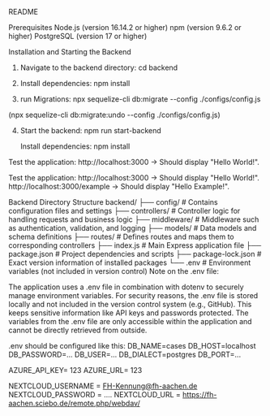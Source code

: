 README

Prerequisites
Node.js (version 16.14.2 or higher)
npm (version 9.6.2 or higher)
PostgreSQL (version 17 or higher)


Installation and Starting the Backend

1. Navigate to the backend directory:
cd backend

2. Install dependencies:
npm install

3. run Migrations:
npx sequelize-cli db:migrate --config ./configs/config.js

(npx sequelize-cli db:migrate:undo --config ./configs/config.js)

4. Start the backend:
npm run start-backend


    Install dependencies: npm install



Test the application:
http://localhost:3000 → Should display "Hello World!".



Test the application: http://localhost:3000 → Should display "Hello World!". http://localhost:3000/example → Should display "Hello Example!".

Backend Directory Structure backend/ ├── config/ # Contains configuration files and settings ├── controllers/ # Controller logic for handling requests and business logic ├── middleware/ # Middleware such as authentication, validation, and logging ├── models/ # Data models and schema definitions ├── routes/ # Defines routes and maps them to corresponding controllers ├── index.js # Main Express application file ├── package.json # Project dependencies and scripts ├── package-lock.json # Exact version information of installed packages └── .env # Environment variables (not included in version control) Note on the .env file:

The application uses a .env file in combination with dotenv to securely manage environment variables. For security reasons, the .env file is stored locally and not included in the version control system (e.g., GitHub). This keeps sensitive information like API keys and passwords protected. The variables from the .env file are only accessible within the application and cannot be directly retrieved from outside.


.env should be configured like this: 
DB_NAME=cases
DB_HOST=localhost
DB_PASSWORD=...
DB_USER=...
DB_DIALECT=postgres
DB_PORT=...

AZURE_API_KEY= 123
AZURE_URL= 123


NEXTCLOUD_USERNAME = FH-Kennung@fh-aachen.de
NEXTCLOUD_PASSWORD = ....
NEXTCLOUD_URL = https://fh-aachen.sciebo.de/remote.php/webdav/

